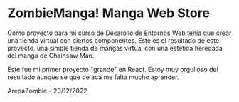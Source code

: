 # ZombieManga! Manga Web Store

Como proyecto para mi curso de Desarollo de Entornos Web tenia que crear una tienda virtual con ciertos componentes. Este es el resultado de este proyecto, una simple tienda de mangas virtual con una estetica heredada del manga de Chainsaw Man.

Este fue mi primer proyecto "grande" en React. Estoy muy orgulloso del resultado aunque se que de acá me falta mucho aprender.

ArepaZombie -  23/12/2022